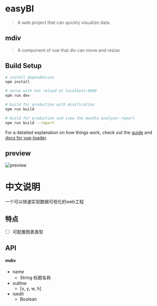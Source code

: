 # easyBI

> A web project that can quickly visualize data.

## mdiv

> A component of vue that div can move and resize

## Build Setup

``` bash
# install dependencies
npm install

# serve with hot reload at localhost:8080
npm run dev

# build for production with minification
npm run build

# build for production and view the bundle analyzer report
npm run build --report
```

For a detailed explanation on how things work, check out the [guide](http://vuejs-templates.github.io/webpack/) and [docs for vue-loader](http://vuejs.github.io/vue-loader).


## preview

![preview](https://user-images.githubusercontent.com/4559753/38361971-c4d1ad6a-3901-11e8-8326-34f0df40258f.gif)



# 中文说明

一个可以快速实现数据可视化的web工程

## 特点
- [ ] 可配置图表类型


## API

#### mdiv
  - name 
    - String 标题名称
  - outline 
    - [x, y, w, h]
  - isedit
    - Boolean
